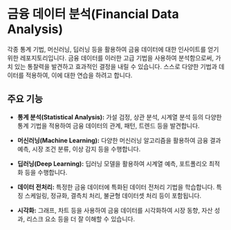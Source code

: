 # 금융 데이터 분석(Financial Data Analysis)

각종 통계 기법, 머신러닝, 딥러닝 등을 활용하여 금융 데이터에 대한 인사이트를 얻기 위한 레포지토리입니다. 금융 데이터를 이러한 고급 기법을 사용하여 분석함으로써, 가치 있는 통찰력을 발견하고 효과적인 결정을 내릴 수 있습니다. 스스로 다양한 기법과 데이터를 적용하여, 이에 대한 연습을 하려고 합니다.

## 주요 기능
- **통계 분석(Statistical Analysis):** 가설 검정, 상관 분석, 시계열 분석 등의 다양한 통계 기법을 적용하여 금융 데이터의 관계, 패턴, 트렌드 등을 발견합니다.

- **머신러닝(Machine Learning):** 다양한 머신러닝 알고리즘을 활용하여 금융 결과 예측, 시장 조건 분류, 이상 감지 등을 수행합니다.

- **딥러닝(Deep Learning):** 딥러닝 모델을 활용하여 시계열 예측, 포트폴리오 최적화 등을 수행합니다.

- **데이터 전처리:** 특정한 금융 데이터에 특화된 데이터 전처리 기법을 학습합니다. 특징 스케일링, 정규화, 결측치 처리, 불균형 데이터셋 처리 등이 포함됩니다.

- **시각화:** 그래프, 차트 등을 사용하여 금융 데이터를 시각화하여 시장 동향, 자산 성과, 리스크 요소 등을 더 잘 이해할 수 있습니다.
